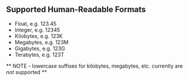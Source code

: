 ## Supported Human-Readable Formats

* Float, e.g. 123.45
* Integer, e.g. 12345
* Kilobytes, e.g. 123K
* Megabytes, e.g. 123M
* Gigabytes, e.g. 123G
* Terabytes, e.g. 123T

** NOTE - lowercase suffixes for kilobytes, megabytes, etc. currently are _not_ supported **
